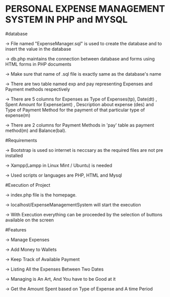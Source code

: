 ﻿# PERSONAL EXPENSE MANAGEMENT SYSTEM IN PHP and MYSQL
 
 

#database 

-> File named "ExpenseManager.sql" is used to create the database and to insert the value in the database

-> db.php maintains the connection between database and forms using HTML forms in PHP documents

-> Make sure that name of .sql file is exactly same as the database's name

-> There are two table named exp and pay representing Expenses and Payment methods respectively 

-> There are 5 columns for Expenses as Type of Expenses(tp), Date(dt) , Spent Amount for Expense(amt) , Description about expense (des) and Type of Payment Method for the payment of that particular type of expense(m)

-> There are 2 columns for Payment Methods in 'pay' table as payment method(m) and Balance(bal).




#Requirements

-> Bootstrap is used so internet is neccsary as the required files are not pre installed

-> Xampp(Lampp in Linux Mint / Ubuntu) is needed 

-> Used scripts or languages are PHP, HTML and Mysql
  

#Execution of Project 

-> index.php file is the homepage.

-> localhost/ExpenseManagementSystem will start the execution 

-> With Execution everything can be proceeded by the selection of buttons available on the screen 



#Features

-> Manage Expenses

-> Add Money to Wallets            

-> Keep Track of Available Payment

-> Listing All the Expenses Between Two Dates

-> Managing is An Art, And You have to be Good at it

-> Get the Amount Spent based on Type of Expense and A time Period
